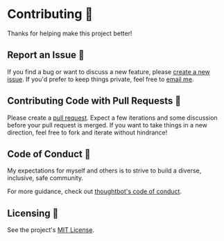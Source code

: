 # Contributing 👫

Thanks for helping make this project better!

## Report an Issue 🐛

If you find a bug or want to discuss a new feature, please [create a new issue](https://github.com/tatethurston/react-use-error-boundary/issues). If you'd prefer to keep things private, feel free to [email me](mailto:tatethurston@gmail.com?subject=react-use-error-boundary).

## Contributing Code with Pull Requests 🎁

Please create a [pull request](https://github.com/tatethurston/react-use-error-boundary/pulls). Expect a few iterations and some discussion before your pull request is merged. If you want to take things in a new direction, feel free to fork and iterate without hindrance!

## Code of Conduct 🧐

My expectations for myself and others is to strive to build a diverse, inclusive, safe community.

For more guidance, check out [thoughtbot's code of conduct](https://thoughtbot.com/open-source-code-of-conduct).

## Licensing 📃

See the project's [MIT License](https://github.com/tatethurston/react-use-error-boundary/blob/master/LICENSE).
